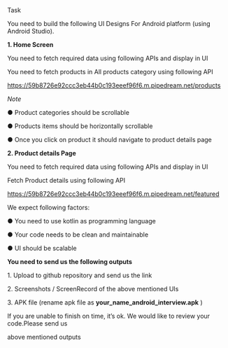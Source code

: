 

Task

You need to build the following UI Designs For Android platform (using Android Studio).

**1. Home Screen**





You need to fetch required data using following APIs and display in UI

You need to fetch products in All products category using following API

<https://59b8726e92ccc3eb44b0c193eeef96f6.m.pipedream.net/products>

*Note*

● Product categories should be scrollable

● Products items should be horizontally scrollable

● Once you click on product it should navigate to product details page





**2. Product details Page**

You need to fetch required data using following APIs and display in UI

Fetch Product details using following API

<https://59b8726e92ccc3eb44b0c193eeef96f6.m.pipedream.net/featured>





We expect following factors:

● You need to use kotlin as programming language

● Your code needs to be clean and maintainable

● UI should be scalable

**You need to send us the following outputs**

1\. Upload to github repository and send us the link

2\. Screenshots / ScreenRecord of the above mentioned UIs

3\. APK file (rename apk file as **your\_name\_android\_interview.apk** )

If you are unable to finish on time, it’s ok. We would like to review your code.Please send us

above mentioned outputs

